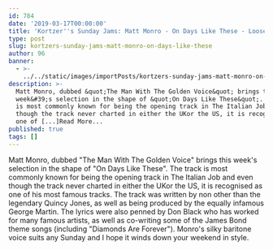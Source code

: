 ```yaml
---
id: 784
date: '2019-03-17T00:00:00'
title: 'Kortzer''s Sunday Jams: Matt Monro - On Days Like These - Loose Lips'
type: post
slug: kortzers-sunday-jams-matt-monro-on-days-like-these
author: 96
banner:
  - >-
    ../../static/images/importPosts/kortzers-sunday-jams-matt-monro-on-days-like-these/image784.jpeg
description: >-
  Matt Monro, dubbed &quot;The Man With The Golden Voice&quot; brings this
  week&#39;s selection in the shape of &quot;On Days Like These&quot;. The track
  is most commonly known for being the opening track in The Italian Job and even
  though the track never charted in either the UKor the US, it is recognised as
  one of [...]Read More...
published: true
tags: []
---
```

Matt Monro, dubbed "The Man With The Golden Voice" brings this week's selection in the shape of "On Days Like These". The track is most commonly known for being the opening track in The Italian Job and even though the track never charted in either the UKor the US, it is recognised as one of his most famous tracks. The track was written by non other than the legendary Quincy Jones, as well as being produced by the equally infamous George Martin. The lyrics were also penned by Don Black who has worked for many famous artists, as well as co-writing some of the James Bond theme songs (including "Diamonds Are Forever"). Monro's silky baritone voice suits any Sunday and I hope it winds down your weekend in style.